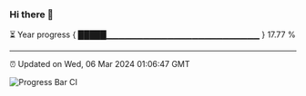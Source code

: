 ### Hi there 👋

⏳ Year progress { █████▁▁▁▁▁▁▁▁▁▁▁▁▁▁▁▁▁▁▁▁▁▁▁▁▁ } 17.77 %

---

⏰ Updated on Wed, 06 Mar 2024 01:06:47 GMT

![Progress Bar CI](https://github.com/liununu/liununu/workflows/Progress%20Bar%20CI/badge.svg)
